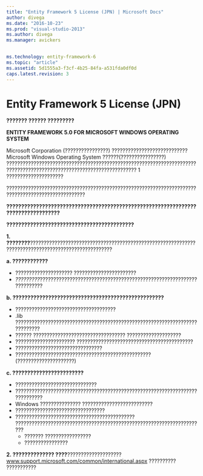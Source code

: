 ```yaml
---
title: "Entity Framework 5 License (JPN) | Microsoft Docs"
author: divega
ms.date: "2016-10-23"
ms.prod: "visual-studio-2013"
ms.author: divega
ms.manager: avickers
 

ms.technology: entity-framework-6
ms.topic: "article"
ms.assetid: 5d1555a3-f3cf-4b25-84fa-a531fda0df0d
caps.latest.revision: 3
---
```

# Entity Framework 5 License (JPN)
**??????? ?????? ?????????**

**ENTITY FRAMEWORK 5.0 FOR MICROSOFT WINDOWS OPERATING SYSTEM**

Microsoft Corporation (????????????????) ????????????????????????????Microsoft Windows Operating System ??????(????????????????) ?????????????????????????????????????????????????????????????????????????????????????????????????????????????????????? 1 ?????????????????????

???????????????????????????????????????????????????????????????????????????????????????????????????

**??????????????????????????????????????????????????????????????????????????????????**

**???????????????????????????????????????????**

**1. ????????**????????????????????????????????????????????????????????????????????????????????????????????????????

**a. ????????????**

-   ????????????????????? ???????????????????????
-   *?????????*????????????????????????????????????????????????????????????????????

**b. ???????????????????????????????????????????????????**

-   ?????????????????????????????????????
-   .lib ????????????????????????????????????????????????????????????????????????????
-   ?????? ?????????????????????????????????? ????????????????????
-   ?????????????????????? ???????????????????????????????????????????
-   ????????????????????????????????
-   ?????????????????????????????????????????????????? (?????????????????????)

**c. ????????????????????????**

-   ??????????????????????????????
-   ?????????????????????????????????????????????????????????????????????????????
-   Windows ??????????????? ??????????????????????????
-   ?????????????????????????????????
-   ???????????????????????????????????????????? ??????????????????????????????????????????????????????????????????????
    -   ??????? ?????????????????
    -   ????????????????

**2. ?????????????? ????**???????????????????? www.support.microsoft.com/common/international.aspx ?????????? ???????????

